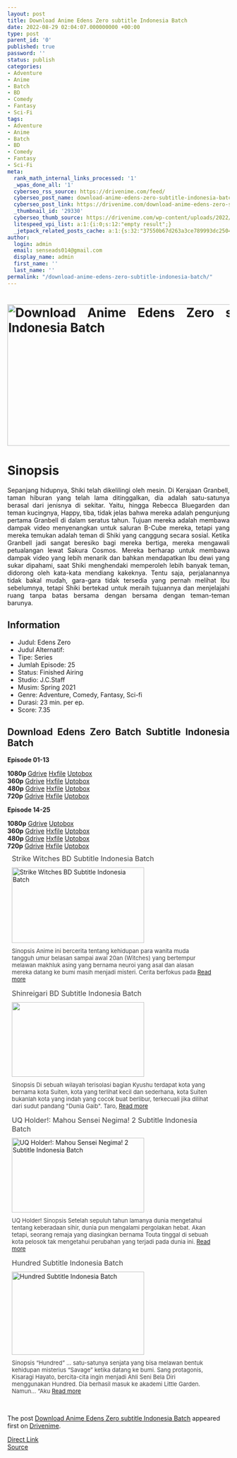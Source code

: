 ```yaml
---
layout: post
title: Download Anime Edens Zero subtitle Indonesia Batch
date: 2022-08-29 02:04:07.000000000 +00:00
type: post
parent_id: '0'
published: true
password: ''
status: publish
categories:
- Adventure
- Anime
- Batch
- BD
- Comedy
- Fantasy
- Sci-Fi
tags:
- Adventure
- Anime
- Batch
- BD
- Comedy
- Fantasy
- Sci-Fi
meta:
  rank_math_internal_links_processed: '1'
  _wpas_done_all: '1'
  cyberseo_rss_source: https://drivenime.com/feed/
  cyberseo_post_name: download-anime-edens-zero-subtitle-indonesia-batch
  cyberseo_post_link: https://drivenime.com/download-anime-edens-zero-subtitle-indonesia-batch/
  _thumbnail_id: '29330'
  cyberseo_thumb_source: https://drivenime.com/wp-content/uploads/2022/08/Download-Anime-Edens-Zero-subtitle-Indonesia-Batch.jpg
  litespeed_vpi_list: a:1:{i:0;s:12:"empty result";}
  _jetpack_related_posts_cache: a:1:{s:32:"37550b67d263a3ce789993dc25046c5f";a:2:{s:7:"expires";i:1662927432;s:7:"payload";a:6:{i:0;a:1:{s:2:"id";i:27368;}i:1;a:1:{s:2:"id";i:24805;}i:2;a:1:{s:2:"id";i:29333;}i:3;a:1:{s:2:"id";i:27370;}i:4;a:1:{s:2:"id";i:23382;}i:5;a:1:{s:2:"id";i:25695;}}}}
author:
  login: admin
  email: senseads014@gmail.com
  display_name: admin
  first_name: ''
  last_name: ''
permalink: "/download-anime-edens-zero-subtitle-indonesia-batch/"
---
```

<h1 style="text-align: justify;"><a href="https://drivenime.com/download-anime-edens-zero-subtitle-indonesia-batch/download-anime-edens-zero-subtitle-indonesia-batch-2/" rel="attachment wp-att-12810" data-wpel-link="internal"><img class="size-full wp-image-12810" src="{{ site.baseurl }}/assets/2022/08/Download-Anime-Edens-Zero-subtitle-Indonesia-Batch.jpg" alt="Download Anime Edens Zero subtitle Indonesia Batch" width="600" height="320" srcset="https://drivenime.com/wp-content/uploads/2022/08/Download-Anime-Edens-Zero-subtitle-Indonesia-Batch.jpg 600w, https://drivenime.com/wp-content/uploads/2022/08/Download-Anime-Edens-Zero-subtitle-Indonesia-Batch-300x160.jpg 300w" sizes="(max-width: 600px) 100vw, 600px" /></a></h1>
<h1 style="text-align: justify;">Sinopsis</h1>
<p style="text-align: justify;">Sepanjang hidupnya, Shiki telah dikelilingi oleh mesin. Di Kerajaan Granbell, taman hiburan yang telah lama ditinggalkan, dia adalah satu-satunya berasal dari jenisnya di sekitar. Yaitu, hingga Rebecca Bluegarden dan teman kucingnya, Happy, tiba, tidak jelas bahwa mereka adalah pengunjung pertama Granbell di dalam seratus tahun. Tujuan mereka adalah membawa dampak video menyenangkan untuk saluran B-Cube mereka, tetapi yang mereka temukan adalah teman di Shiki yang canggung secara sosial. Ketika Granbell jadi sangat beresiko bagi mereka bertiga, mereka mengawali petualangan lewat Sakura Cosmos. Mereka berharap untuk membawa dampak video yang lebih menarik dan bahkan mendapatkan Ibu dewi yang sukar dipahami, saat Shiki menghendaki memperoleh lebih banyak teman, didorong oleh kata-kata mendiang kakeknya. Tentu saja, perjalanannya tidak bakal mudah, gara-gara tidak tersedia yang pernah melihat Ibu sebelumnya, tetapi Shiki bertekad untuk meraih tujuannya dan menjelajahi ruang tanpa batas bersama dengan bersama dengan teman-teman barunya.</p>
<h2 style="text-align: justify;">Information</h2>
<ul style="text-align: justify;">
<li>Judul: Edens Zero</li>
<li>Judul Alternatif:</li>
<li>Tipe: Series</li>
<li>Jumlah Episode: 25</li>
<li>Status: Finished Airing</li>
<li>Studio: J.C.Staff</li>
<li>Musim: Spring 2021</li>
<li>Genre: Adventure, Comedy, Fantasy, Sci-fi</li>
<li>Durasi: 23 min. per ep.</li>
<li>Score: 7.35</li>
</ul>
<h2 style="text-align: justify;">Download Edens Zero Batch Subtitle Indonesia Batch</h2>
<p style="text-align: justify;"><strong>Episode 01-13</strong></p>
<div class="download-content" style="text-align: justify;">
<div class="item"><b>1080p </b><a href="https://teknosans.com/?safe_url_data=aHR0cHM6Ly9hY2VmaWxlLmNvL2YvNjgxNjk5MjUvYW5pbWVuYmF0Y2hzLW5ldF9lel8wMS0xM18xMDgwcC1yYXI=" data-wpel-link="external" rel="external noopener noreferrer">Gdrive</a> <a href="https://teknosans.com/?safe_url_data=aHR0cHM6Ly9oeGZpbGUuY28vYW81MXFjb3dsYjBr" data-wpel-link="external" rel="external noopener noreferrer">Hxfile</a> <a href="https://teknosans.com/?safe_url_data=aHR0cHM6Ly91cHRvYm94LmNvbS9uaTRsZnVoMzBmbGk=" data-wpel-link="external" rel="external noopener noreferrer">Uptobox</a></div>
<div class="item"><b>360p</b> <a href="https://teknosans.com/?safe_url_data=aHR0cHM6Ly9hY2VmaWxlLmNvL2YvNjgxNjk5MjYvYW5pbWVuYmF0Y2hzLW5ldF9lel8wMS0xM18zNjBwLXJhcg==" data-wpel-link="external" rel="external noopener noreferrer">Gdrive</a> <a href="https://teknosans.com/?safe_url_data=aHR0cHM6Ly9oeGZpbGUuY28vNXM3dGl3cnFzOTRh" data-wpel-link="external" rel="external noopener noreferrer">Hxfile</a> <a href="https://teknosans.com/?safe_url_data=aHR0cHM6Ly91cHRvYm94LmNvbS81NnpwcWZvdDBrbDQ=" data-wpel-link="external" rel="external noopener noreferrer">Uptobox</a></div>
<div class="item"><b>480p</b> <a href="https://teknosans.com/?safe_url_data=aHR0cHM6Ly9hY2VmaWxlLmNvL2YvNjgxNjk5MjcvYW5pbWVuYmF0Y2hzLW5ldF9lel8wMS0xM180ODBwLXJhcg==" data-wpel-link="external" rel="external noopener noreferrer">Gdrive</a> <a href="https://teknosans.com/?safe_url_data=aHR0cHM6Ly9oeGZpbGUuY28vOGNzOXc0M2pqZWFk" data-wpel-link="external" rel="external noopener noreferrer">Hxfile</a> <a href="https://teknosans.com/?safe_url_data=aHR0cHM6Ly91cHRvYm94LmNvbS95em93dzI1YzRsNHY=" data-wpel-link="external" rel="external noopener noreferrer">Uptobox</a></div>
<div class="item"><b>720p</b> <a href="https://teknosans.com/?safe_url_data=aHR0cHM6Ly9hY2VmaWxlLmNvL2YvNjgxNjk5MzIvYW5pbWVuYmF0Y2hzLW5ldF9lel8wMS0xM183MjBwLXJhcg==" data-wpel-link="external" rel="external noopener noreferrer">Gdrive</a> <a href="https://teknosans.com/?safe_url_data=aHR0cHM6Ly9oeGZpbGUuY28vdjhsem9xcXB0Zjg5" data-wpel-link="external" rel="external noopener noreferrer">Hxfile</a> <a href="https://teknosans.com/?safe_url_data=aHR0cHM6Ly91cHRvYm94LmNvbS9sZDA3aXB5anExeWo=" data-wpel-link="external" rel="external noopener noreferrer">Uptobox</a></div>
</div>
<p style="text-align: justify;"><strong>Episode 14-25</strong></p>
<div class="download-content">
<div class="item" style="text-align: justify;"><b>1080p</b> <a href="https://teknosans.com/?safe_url_data=aHR0cHM6Ly9hY2VmaWxlLmNvL2YvNjgxNjk5MTUvYW5pbWVuYmF0Y2hzLW5ldF9lX3pfMTA4MHBfMTQtMjUtcmFy" data-wpel-link="external" rel="external noopener noreferrer">Gdrive</a> <a href="https://teknosans.com/?safe_url_data=aHR0cHM6Ly91cHRvYm94LmNvbS8ybTA4N3pyMHBocGg=" data-wpel-link="external" rel="external noopener noreferrer">Uptobox</a></div>
<div class="item" style="text-align: justify;"><b>360p</b> <a href="https://teknosans.com/?safe_url_data=aHR0cHM6Ly9hY2VmaWxlLmNvL2YvNjgxNjk5MTcvYW5pbWVuYmF0Y2hzLW5ldF9lX3pfMzYwcF8xNC0yNS1yYXI=" data-wpel-link="external" rel="external noopener noreferrer">Gdrive</a> <a href="https://teknosans.com/?safe_url_data=aHR0cHM6Ly9oeGZpbGUuY28vd3R3c2thd3psbDU5" data-wpel-link="external" rel="external noopener noreferrer">Hxfile</a> <a href="https://teknosans.com/?safe_url_data=aHR0cHM6Ly91cHRvYm94LmNvbS9rYzExOTY4bW1lcm8=" data-wpel-link="external" rel="external noopener noreferrer">Uptobox</a></div>
<div class="item" style="text-align: justify;"><b>480p </b><a href="https://teknosans.com/?safe_url_data=aHR0cHM6Ly9hY2VmaWxlLmNvL2YvNjgxNjk5MjAvYW5pbWVuYmF0Y2hzLW5ldF9lX3pfNDgwcF8xNC0yNS1yYXI=" data-wpel-link="external" rel="external noopener noreferrer">Gdrive</a> <a href="https://teknosans.com/?safe_url_data=aHR0cHM6Ly9oeGZpbGUuY28vc3owdXE1b3lyOXhr" data-wpel-link="external" rel="external noopener noreferrer">Hxfile</a> <a href="https://teknosans.com/?safe_url_data=aHR0cHM6Ly91cHRvYm94LmNvbS84N3h0NWZkZ2V4YjI=" data-wpel-link="external" rel="external noopener noreferrer">Uptobox</a></div>
<div class="item" style="text-align: justify;"><b>720p</b> <a href="https://teknosans.com/?safe_url_data=aHR0cHM6Ly9hY2VmaWxlLmNvL2YvNjgxNjk5MjMvYW5pbWVuYmF0Y2hzLW5ldF9lX3pfNzIwcF8xNC0yNS1yYXI=" data-wpel-link="external" rel="external noopener noreferrer">Gdrive</a> <a href="https://teknosans.com/?safe_url_data=aHR0cHM6Ly9oeGZpbGUuY28vam41YzZ2bmZodzVy" data-wpel-link="external" rel="external noopener noreferrer">Hxfile</a> <a href="https://teknosans.com/?safe_url_data=aHR0cHM6Ly91cHRvYm94LmNvbS9oMTl0ZnZmcGR5bm0=" data-wpel-link="external" rel="external noopener noreferrer">Uptobox</a></div>
</div>
<div class="related-post grid">
<div class="post-list ">
<div class="item"> <a class="title post_title" href="https://drivenime.com/strike-witches-bd-subtitle-indonesia-batch-1/" data-wpel-link="internal"> Strike Witches BD Subtitle Indonesia Batch </a>
<div class="thumb post_thumb"> <a href="https://drivenime.com/strike-witches-bd-subtitle-indonesia-batch-1/" data-wpel-link="internal"> <img width="300" height="171" src="{{ site.baseurl }}/assets/2022/08/Strike-Witches-BD-Subtitle-Indonesia-Batch-300x171.jpg" class="attachment-medium size-medium wp-post-image" alt="Strike Witches BD Subtitle Indonesia Batch" loading="lazy" srcset="https://drivenime.com/wp-content/uploads/2016/07/Strike-Witches-BD-Subtitle-Indonesia-Batch-300x171.jpg 300w, https://drivenime.com/wp-content/uploads/2016/07/Strike-Witches-BD-Subtitle-Indonesia-Batch.jpg 720w" sizes="(max-width: 300px) 100vw, 300px" /> </a> </div>
<p class="excerpt post_excerpt"> Sinopsis Anime ini bercerita tentang kehidupan para wanita muda tangguh umur belasan sampai awal 20an (Witches) yang bertempur melawan makhluk asing yang bernama neuroi yang asal dan alasan mereka datang ke bumi masih menjadi misteri. Cerita berfokus pada <a class="read-more" href="https://drivenime.com/strike-witches-bd-subtitle-indonesia-batch-1/" data-wpel-link="internal"> Read more</a> </p>
</p></div>
<div class="item"> <a class="title post_title" href="https://drivenime.com/shinreigari-bd-subtitle-indonesia-batch-1/" data-wpel-link="internal"> Shinreigari BD Subtitle Indonesia Batch </a>
<div class="thumb post_thumb"> <a href="https://drivenime.com/shinreigari-bd-subtitle-indonesia-batch-1/" data-wpel-link="internal"> <img width="300" height="169" src="{{ site.baseurl }}/assets/2022/08/Shinreigari-BD-Subtitle-Indonesia-Batch-300x169.jpg" class="attachment-medium size-medium wp-post-image" alt="" loading="lazy" srcset="https://drivenime.com/wp-content/uploads/2020/01/Shinreigari-BD-Subtitle-Indonesia-Batch-300x169.jpg 300w, https://drivenime.com/wp-content/uploads/2020/01/Shinreigari-BD-Subtitle-Indonesia-Batch-768x432.jpg 768w, https://drivenime.com/wp-content/uploads/2020/01/Shinreigari-BD-Subtitle-Indonesia-Batch-1024x576.jpg 1024w, https://drivenime.com/wp-content/uploads/2020/01/Shinreigari-BD-Subtitle-Indonesia-Batch-150x84.jpg 150w, https://drivenime.com/wp-content/uploads/2020/01/Shinreigari-BD-Subtitle-Indonesia-Batch.jpg 1280w" sizes="(max-width: 300px) 100vw, 300px" /> </a> </div>
<p class="excerpt post_excerpt"> Sinopsis Di sebuah wilayah terisolasi bagian Kyushu terdapat kota yang bernama kota Suiten, kota yang terlihat kecil dan sederhana, kota Suiten bukanlah kota yang indah yang cocok buat berlibur, terkecuali jika dilihat dari sudut pandang "Dunia Gaib". Taro, <a class="read-more" href="https://drivenime.com/shinreigari-bd-subtitle-indonesia-batch-1/" data-wpel-link="internal"> Read more</a> </p>
</p></div>
<div class="item"> <a class="title post_title" href="https://drivenime.com/uq-holder-mahou-sensei-negima-subtitle-indonesia-batch-1/" data-wpel-link="internal"> UQ Holder!: Mahou Sensei Negima! 2 Subtitle Indonesia Batch </a>
<div class="thumb post_thumb"> <a href="https://drivenime.com/uq-holder-mahou-sensei-negima-subtitle-indonesia-batch-1/" data-wpel-link="internal"> <img width="300" height="169" src="{{ site.baseurl }}/assets/2022/08/UQ-Holder-Mahou-Sensei-Negima-2-Subtitle-Indonesia-Batch-300x169.jpg" class="attachment-medium size-medium wp-post-image" alt="UQ Holder!: Mahou Sensei Negima! 2 Subtitle Indonesia Batch" loading="lazy" srcset="https://drivenime.com/wp-content/uploads/2017/12/UQ-Holder-Mahou-Sensei-Negima-2-Subtitle-Indonesia-Batch-300x169.jpg 300w, https://drivenime.com/wp-content/uploads/2017/12/UQ-Holder-Mahou-Sensei-Negima-2-Subtitle-Indonesia-Batch-768x432.jpg 768w, https://drivenime.com/wp-content/uploads/2017/12/UQ-Holder-Mahou-Sensei-Negima-2-Subtitle-Indonesia-Batch-1024x576.jpg 1024w, https://drivenime.com/wp-content/uploads/2017/12/UQ-Holder-Mahou-Sensei-Negima-2-Subtitle-Indonesia-Batch-150x84.jpg 150w, https://drivenime.com/wp-content/uploads/2017/12/UQ-Holder-Mahou-Sensei-Negima-2-Subtitle-Indonesia-Batch.jpg 1200w" sizes="(max-width: 300px) 100vw, 300px" /> </a> </div>
<p class="excerpt post_excerpt"> UQ Holder! Sinopsis Setelah sepuluh tahun lamanya dunia mengetahui tentang keberadaan sihir, dunia pun mengalami pergolakan hebat. Akan tetapi, seorang remaja yang diasingkan bernama Touta tinggal di sebuah kota pelosok tak mengetahui perubahan yang terjadi pada dunia ini. <a class="read-more" href="https://drivenime.com/uq-holder-mahou-sensei-negima-subtitle-indonesia-batch-1/" data-wpel-link="internal"> Read more</a> </p>
</p></div>
<div class="item"> <a class="title post_title" href="https://drivenime.com/hundred-subtitle-indonesia-batch/" data-wpel-link="internal"> Hundred Subtitle Indonesia Batch </a>
<div class="thumb post_thumb"> <a href="https://drivenime.com/hundred-subtitle-indonesia-batch/" data-wpel-link="internal"> <img width="300" height="188" src="{{ site.baseurl }}/assets/2022/08/Hundred-Subtitle-Indonesia-Batch-300x188.jpg" class="attachment-medium size-medium wp-post-image" alt="Hundred Subtitle Indonesia Batch" loading="lazy" srcset="https://drivenime.com/wp-content/uploads/2016/08/Hundred-Subtitle-Indonesia-Batch-300x188.jpg 300w, https://drivenime.com/wp-content/uploads/2016/08/Hundred-Subtitle-Indonesia-Batch.jpg 720w" sizes="(max-width: 300px) 100vw, 300px" /> </a> </div>
<p class="excerpt post_excerpt"> Sinopsis “Hundred” … satu-satunya senjata yang bisa melawan bentuk kehidupan misterius “Savage” ketika datang ke bumi. Sang protagonis, Kisaragi Hayato, bercita-cita ingin menjadi Ahli Seni Bela Diri menggunakan Hundred. Dia berhasil masuk ke akademi Little Garden. Namun… “Aku <a class="read-more" href="https://drivenime.com/hundred-subtitle-indonesia-batch/" data-wpel-link="internal"> Read more</a> </p>
</p></div>
</p></div>
<p> <script> </script><br />
<style> .related-post{} .related-post .post-list{ text-align:left; } .related-post .post-list .item{ margin:10px; padding:0px; } .related-post .headline{ font-size:18px !important; color:#999999 !important; } .related-post .post-list .item .post_title{ font-size:16px; color:#3f3f3f; margin:10px 0px; padding:0px; display: block; text-decoration: none; } .related-post .post-list .item .post_thumb{ max-height:220px; margin:10px 0px; padding:0px; display: block; } .related-post .post-list .item .post_excerpt{ font-size:13px; color:#3f3f3f; margin:10px 0px; padding:0px; display: block; text-decoration: none; } @media only screen and (min-width: 1024px ){ .related-post .post-list .item{ width: 45%; } } @media only screen and ( min-width: 768px ) and ( max-width: 1023px ) { .related-post .post-list .item{ width: 90%; } } @media only screen and ( min-width: 0px ) and ( max-width: 767px ){ .related-post .post-list .item{ width: 90%; } } </style>
</p></div>
<p>The post <a rel="nofollow" href="https://drivenime.com/download-anime-edens-zero-subtitle-indonesia-batch/" data-wpel-link="internal">Download Anime Edens Zero subtitle Indonesia Batch</a> appeared first on <a rel="nofollow" href="https://drivenime.com" data-wpel-link="internal">Drivenime</a>.</p>
<link rel="stylesheet" href="https://cdnjs.cloudflare.com/ajax/libs/font-awesome/4.7.0/css/font-awesome.min.css" />
<div class="divbtn"> <a href="https://handymansurrender.com/fihup8buzv?key=94550f7ce39444073321dde3b8782f97" class="btn"><i class="fa fa-download"></i> Direct Link</a> <br /><a href="https://drivenime.com/download-anime-edens-zero-subtitle-indonesia-batch/">Source</a> </div>
